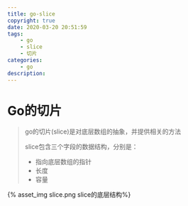 ```yaml
---
title: go-slice
copyright: true
date: 2020-03-20 20:51:59
tags:
	- go
	- slice
	- 切片
categories:
	- go
description:
---
```


# Go的切片

<!--more-->

>go的切片(slice)是对底层数组的抽象，并提供相关的方法
>
>slice包含三个字段的数据结构，分别是：
>
>* 指向底层数组的指针
>* 长度
>* 容量

{% asset_img slice.png slice的底层结构%}